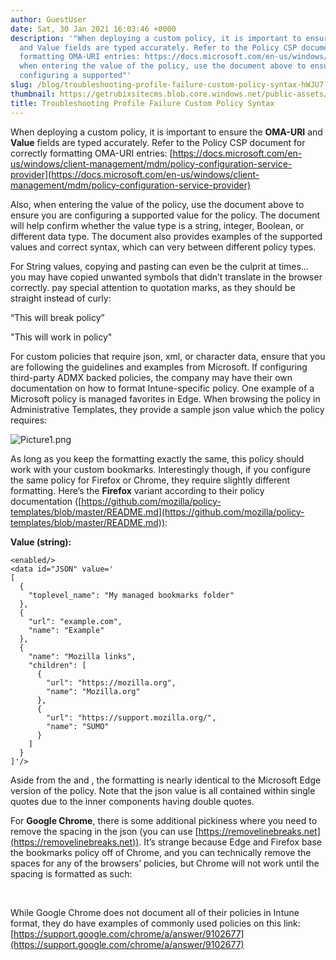 ```yaml
---
author: GuestUser
date: Sat, 30 Jan 2021 16:03:46 +0000
description: '"When deploying a custom policy, it is important to ensure the OMA-URI
  and Value fields are typed accurately. Refer to the Policy CSP document for correctly
  formatting OMA-URI entries: https://docs.microsoft.com/en-us/windows/client-management/mdm/policy-configuration-service-providerAlso,
  when entering the value of the policy, use the document above to ensure you are
  configuring a supported"'
slug: /blog/troubleshooting-profile-failure-custom-policy-syntax-hWJU7
thumbnail: https://getrubixsitecms.blob.core.windows.net/public-assets/content/v1/logo512.png
title: Troubleshooting Profile Failure Custom Policy Syntax
---
```


When deploying a custom policy, it is important to ensure the **OMA-URI** and **Value** fields are typed accurately. Refer to the Policy CSP document for correctly formatting OMA-URI entries: [https://docs.microsoft.com/en-us/windows/client-management/mdm/policy-configuration-service-provider](https://docs.microsoft.com/en-us/windows/client-management/mdm/policy-configuration-service-provider)

Also, when entering the value of the policy, use the document above to ensure you are configuring a supported value for the policy. The document will help confirm whether the value type is a string, integer, Boolean, or different data type. The document also provides examples of the supported values and correct syntax, which can very between different policy types.

For String values, copying and pasting can even be the culprit at times… you may have copied unwanted symbols that didn’t translate in the browser correctly. pay special attention to quotation marks, as they should be straight instead of curly:

“This will break policy”

"This will work in policy"

For custom policies that require json, xml, or character data, ensure that you are following the guidelines and examples from Microsoft. If configuring third-party ADMX backed policies, the company may have their own documentation on how to format Intune-specific policy. One example of a Microsoft policy is managed favorites in Edge. When browsing the policy in Administrative Templates, they provide a sample json value which the policy requires:

![Picture1.png](https://getrubixsitecms.blob.core.windows.net/public-assets/content/v1/5dd365a31aa1fd743bc30b8e/1612022354246-80AEQP0LE7ZU1RQFMZ2O/Picture1.png)

As long as you keep the formatting exactly the same, this policy should work with your custom bookmarks. Interestingly though, if you configure the same policy for Firefox or Chrome, they require slightly different formatting. Here’s the **Firefox** variant according to their policy documentation ([https://github.com/mozilla/policy-templates/blob/master/README.md](https://github.com/mozilla/policy-templates/blob/master/README.md)):

**Value (string):**

```
<enabled/>
<data id="JSON" value='
[
  {
    "toplevel_name": "My managed bookmarks folder"
  },
  {
    "url": "example.com",
    "name": "Example"
  },
  {
    "name": "Mozilla links",
    "children": [
      {
        "url": "https://mozilla.org",
        "name": "Mozilla.org"
      },
      {
        "url": "https://support.mozilla.org/",
        "name": "SUMO"
      }
    ]
  }
]'/>
```

Aside from the <enabled/> and <data id/>, the formatting is nearly identical to the Microsoft Edge version of the policy. Note that the json value is all contained within single quotes due to the inner components having double quotes.

For **Google Chrome**, there is some additional pickiness where you need to remove the spacing in the json (you can use [https://removelinebreaks.net](https://removelinebreaks.net)). It’s strange because Edge and Firefox base the bookmarks policy off of Chrome, and you can technically remove the spaces for any of the browsers’ policies, but Chrome will not work until the spacing is formatted as such:

 <data id='ManagedBookmarks' value='\[{"toplevel\_name":"My managed bookmarks folder"},{"url":"google.com","name":"Google"},{"url":"youtube.com","name":"Youtube"},{"name":"Chrome links","children":\[{"url":"chromium.org","name":"Chromium"},{"url":"dev.chromium.org","name":"Chromium Developers"}\]}\]'/>

  
While Google Chrome does not document all of their policies in Intune format, they do have examples of commonly used policies on this link: [https://support.google.com/chrome/a/answer/9102677](https://support.google.com/chrome/a/answer/9102677)